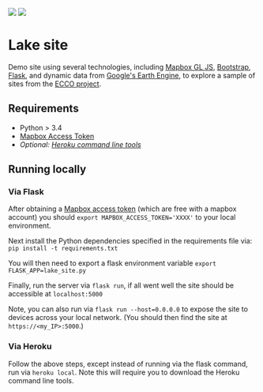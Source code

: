 ![](https://img.shields.io/pypi/pyversions/Django.svg) ![](https://img.shields.io/github/license/mashape/apistatus.svg)

# Lake site

Demo site using several technologies, including [Mapbox GL JS](https://www.mapbox.com/mapbox-gl-js/api/#map), [Bootstrap](https://getbootstrap.com/), [Flask](http://flask.pocoo.org/), and dynamic data from [Google's Earth Engine](https://earthengine.google.com/), to explore a sample of sites from the [ECCO project](http://www.mn.uio.no/kjemi/english/research/projects/ecco/).

## Requirements
* Python > 3.4
* [Mapbox Access Token](https://www.mapbox.com/help/how-access-tokens-work/)
* *Optional: [Heroku command line tools](https://devcenter.heroku.com/articles/heroku-cli)*

## Running locally

### Via Flask

After obtaining a [Mapbox access token](](https://www.mapbox.com/help/how-access-tokens-work/)) (which are free with a mapbox account) you should `export MAPBOX_ACCESS_TOKEN='XXXX'` to your local environment.

Next install the Python dependencies specified in the requirements file via: `pip install -t requirements.txt`

You will then need to export a flask environment variable `export FLASK_APP=lake_site.py`

Finally, run the server via `flask run`, if all went well the site
should be accessible at `localhost:5000`

Note, you can also run via `flask run --host=0.0.0.0` to expose the site to devices across your local network. (You should then find the site at `https://<my_IP>:5000`.)

### Via Heroku
Follow the above steps, except instead of running via the flask command, run via `heroku local`. Note this will require you to download the Heroku command line tools.
